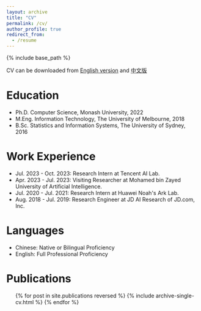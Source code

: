 ```yaml
---
layout: archive
title: "CV"
permalink: /cv/
author_profile: true
redirect_from:
  - /resume
---
```


{% include base_path %}

CV can be downloaded from <a href="https://minghao-wu.github.io/files/cv/minghao-wu-cv-en.pdf"><u>English version</u></a> and <a href="https://minghao-wu.github.io/files/cv/minghao-wu-cv-zh.pdf"><u>中文版</u></a>

Education
======
* Ph.D. Computer Science, Monash University, 2022
* M.Eng. Information Technology, The University of Melbourne, 2018
* B.Sc. Statistics and Information Systems, The University of Sydney, 2016

Work Experience
======
* Jul. 2023 - Oct. 2023: Research Intern at Tencent AI Lab.
* Apr. 2023 - Jul. 2023: Visiting Researcher at Mohamed bin Zayed University of Artificial Intelligence.
* Jul. 2020 - Jul. 2021: Research Intern at Huawei Noah's Ark Lab.
* Aug. 2018 - Jul. 2019: Research Engineer at JD AI Research of JD.com, Inc.

Languages
======

* Chinese: Native or Bilingual Proficiency
* English: Full Professional Proficiency

Publications
======
  <ul>{% for post in site.publications reversed %}
    {% include archive-single-cv.html %}
  {% endfor %}</ul>